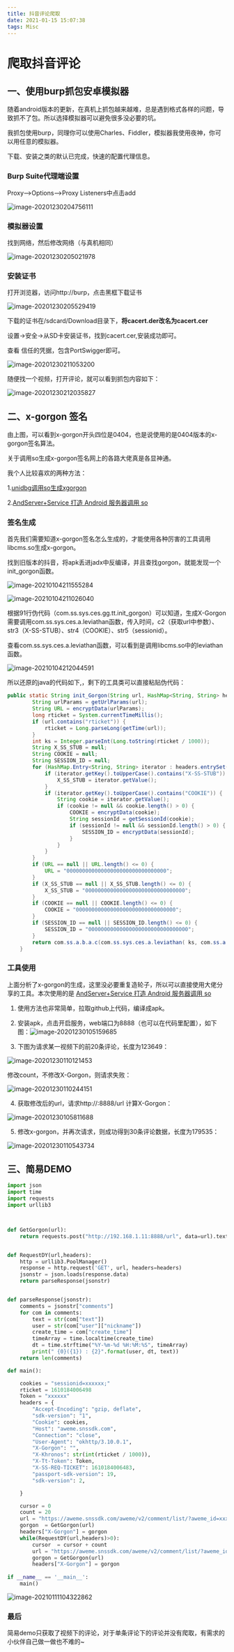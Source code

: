 ```yaml
---
title: 抖音评论爬取
date: 2021-01-15 15:07:38
tags: Misc
---
```


# 爬取抖音评论

## 一、使用burp抓包安卓模拟器

随着android版本的更新，在真机上抓包越来越难，总是遇到格式各样的问题，导致抓不了包。所以选择模拟器可以避免很多没必要的坑。

我抓包使用burp，同理你可以使用Charles、Fiddler，模拟器我使用夜神，你可以用任意的模拟器。

下载、安装之类的默认已完成，快速的配置代理信息。

<!-- more -->

###  Burp Suite代理端设置

Proxy——>Options——>Proxy Listeners中点击add

![image-20201230204756111](抖音评论爬取/image-20201230204756111.png)

###  模拟器设置

找到网络，然后修改网络（与真机相同）

![image-20201230205021978](抖音评论爬取/image-20201230205021978.png)

### 安装证书

打开浏览器，访问http://burp，点击黑框下载证书

![image-20201230205529419](抖音评论爬取/image-20201230205529419.png)

下载的证书在/sdcard/Download目录下，**将cacert.der改名为cacert.cer**

设置->安全->从SD卡安装证书，找到cacert.cer,安装成功即可。

查看 信任的凭据，包含PortSwigger即可。

![image-20201230211053200](抖音评论爬取/image-20201230211053200.png)

随便找一个视频，打开评论，就可以看到抓包内容如下：

![image-20201230212035827](抖音评论爬取/image-20201230212035827.png)

## 二、x-gorgon 签名

由上图，可以看到x-gorgon开头四位是0404，也是说使用的是0404版本的x-gorgon签名算法。

关于调用so生成x-gorgon签名网上的各路大佬真是各显神通。

我个人比较喜欢的两种方法：

1.[unidbg调用so生成xgorgon](https://segmentfault.com/a/1190000023651902)

2.[AndServer+Service 打造 Android 服务器调用 so](https://github.com/Breathleas/HttpSo-1)

###  签名生成

首先我们需要知道x-gorgon签名怎么生成的，才能使用各种厉害的工具调用libcms.so生成x-gorgon。

找到旧版本的抖音，将apk丢进jadx中反编译，并且查找gorgon，就能发现一个init_gorgon函数。

![image-20210104211555284](抖音评论爬取/image-20210104211555284.png)

![image-20210104211026040](抖音评论爬取/image-20210104211026040.png)



根据91行伪代码（com.ss.sys.ces.gg.tt.init_gorgon）可以知道，生成X-Gorgon需要调用com.ss.sys.ces.a.leviathan函数，传入时间，c2（获取url中参数）、str3（X-SS-STUB）、str4（COOKIE）、str5（sessionid）。

查看com.ss.sys.ces.a.leviathan函数，可以看到是调用libcms.so中的leviathan函数。

![image-20210104212044591](抖音评论爬取/image-20210104212044591.png)

所以还原的java的代码如下,，剩下的工具类可以直接粘贴伪代码：

```java
public static String init_Gorgon(String url, HashMap<String, String> headers) {
        String urlParams = getUrlParams(url);
        String URL = encryptData(urlParams);
        long rticket = System.currentTimeMillis();
        if (url.contains("rticket")) {
            rticket = Long.parseLong(getTime(url));
        }
        int ks = Integer.parseInt(Long.toString(rticket / 1000));
        String X_SS_STUB = null;
        String COOKIE = null;
        String SESSION_ID = null;
        for (HashMap.Entry<String, String> iterator : headers.entrySet()) {
            if (iterator.getKey().toUpperCase().contains("X-SS-STUB")) {
                X_SS_STUB = iterator.getValue();
            }
            if (iterator.getKey().toUpperCase().contains("COOKIE")) {
                String cookie = iterator.getValue();
                if (cookie != null && cookie.length() > 0) {
                    COOKIE = encryptData(cookie);
                    String sessionId = getSessionId(cookie);
                    if (sessionId != null && sessionId.length() > 0) {
                        SESSION_ID = encryptData(sessionId);
                    }
                }
            }
        }
        if (URL == null || URL.length() <= 0) {
            URL = "00000000000000000000000000000000";
        }
        if (X_SS_STUB == null || X_SS_STUB.length() <= 0) {
            X_SS_STUB = "00000000000000000000000000000000";
        }
        if (COOKIE == null || COOKIE.length() <= 0) {
            COOKIE = "00000000000000000000000000000000";
        }
        if (SESSION_ID == null || SESSION_ID.length() <= 0) {
            SESSION_ID = "00000000000000000000000000000000";
        }
        return com.ss.a.b.a.c(com.ss.sys.ces.a.leviathan( ks, com.ss.a.b.a.b(URL + X_SS_STUB + COOKIE + SESSION_ID)));
    }
```

### 工具使用

上面分析了x-gorgon的生成，这里没必要重复造轮子，所以可以直接使用大佬分享的工具。本次使用的是 [AndServer+Service 打造 Android 服务器调用 so](https://github.com/Breathleas/HttpSo-1)

1. 使用方法也非常简单，拉取github上代码，编译成apk。

2. 安装apk，点击开启服务，web端口为8888（也可以在代码里配置），如下图：![image-20201230105159685](抖音评论爬取/image-20201230105159685.png)


3. 下图为请求某一视频下的前20条评论，长度为123649：

![image-20201230110121453](抖音评论爬取/image-20201230110121453.png)

修改count，不修改X-Gorgon，则请求失败：

![image-20201230110244151](抖音评论爬取/image-20201230110244151.png)

4. 获取修改后的url，请求http://<ip>:8888/url 计算X-Gorgon：

![image-20201230105811688](assets/image-20201230105811688.png)



5.   修改x-gorgon，并再次请求，则成功得到30条评论数据，长度为179535：

   ![image-20201230110543734](抖音评论爬取/image-20201230110543734.png)

## 三、简易DEMO

```python
import json
import time
import requests
import urllib3



def GetGorgon(url):
    return requests.post("http://192.168.1.11:8888/url", data=url).text


def RequestDY(url,headers):
    http = urllib3.PoolManager()
    response = http.request('GET', url, headers=headers)
    jsonstr = json.loads(response.data)
    return parseResponse(jsonstr)


def parseResponse(jsonstr):
    comments = jsonstr["comments"]
    for com in comments:
        text = str(com["text"])
        user = str(com["user"]["nickname"])
        create_time = com["create_time"]
        timeArray = time.localtime(create_time)
        dt = time.strftime("%Y-%m-%d %H:%M:%S", timeArray)
        print(" {0}({1}) : {2}".format(user, dt, text))
    return len(comments)

def main():

    cookies = "sessionid=xxxxxx;"
    rticket = 1610184006498
    Token = "xxxxxx"
    headers = {
        "Accept-Encoding": "gzip, deflate",
        "sdk-version": "1",
        "Cookie": cookies,
        "Host": "aweme.snssdk.com",
        "Connection": "close",
        "User-Agent": "okhttp/3.10.0.1",
        "X-Gorgon": "",
        "X-Khronos": str(int(rticket / 1000)),
        "X-Tt-Token": Token,
        "X-SS-REQ-TICKET": 1610184006483,
        "passport-sdk-version": 19,
        "sdk-version": 2,

    }

    cursor = 0
    count = 20
    url = "https://aweme.snssdk.com/aweme/v2/comment/list/?aweme_id=xxx&cursor={0}&count={1}&address_book_access=1...".format(cursor, count)
    gorgon  = GetGorgon(url)
    headers["X-Gorgon"] = gorgon
    while(RequestDY(url,headers)>0):
        cursor  = cursor + count
        url = "https://aweme.snssdk.com/aweme/v2/comment/list/?aweme_id=xxx&cursor={0}&count={1}&address_book_access=1...".format(cursor, count)
        gorgon = GetGorgon(url)
        headers["X-Gorgon"] = gorgon
        
if __name__ == '__main__':
    main()
```

![image-20210111104322862](抖音评论爬取/image-20210111104322862.png)

### 最后

简易demo只获取了视频下的评论，对于单条评论下的评论并没有爬取，有需求的小伙伴自己做一做也不难的~